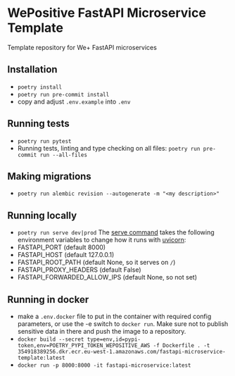 # WePositive FastAPI Microservice Template
Template repository for We+ FastAPI microservices

## Installation
* `poetry install`
* `poetry run pre-commit install`
* copy and adjust `.env.example` into `.env`

## Running tests
* `poetry run pytest`
* Running tests, linting and type checking on all files: `poetry run pre-commit run --all-files`

## Making migrations
* `poetry run alembic revision --autogenerate -m "<my description>"`

## Running locally
* `poetry run serve dev|prod`
The [serve command](fastapi_microservice/management/serve.py) takes the following environment variables
to change how it runs with [uvicorn](https://www.uvicorn.org/settings/#http):
* FASTAPI_PORT (default 8000)
* FASTAPI_HOST (default 127.0.0.1)
* FASTAPI_ROOT_PATH (default None, so it serves on `/`)
* FASTAPI_PROXY_HEADERS (default False)
* FASTAPI_FORWARDED_ALLOW_IPS (default None, so not set)

## Running in docker
* make a `.env.docker` file to put in the container with required config parameters, or use the -e switch to `docker run`.
  Make sure not to publish sensitive data in there and push the image to a repository.
* `docker build --secret type=env,id=pypi-token,env=POETRY_PYPI_TOKEN_WEPOSITIVE_AWS -f Dockerfile . -t 354918389256.dkr.ecr.eu-west-1.amazonaws.com/fastapi-microservice-template:latest`
* `docker run -p 8000:8000 -it fastapi-microservice:latest`
